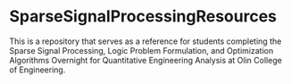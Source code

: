 # SparseSignalProcessingResources
This is a repository that serves as a reference for students completing the  Sparse Signal Processing, Logic Problem Formulation, and Optimization Algorithms Overnight for Quantitative Engineering Analysis at Olin College of Engineering.
